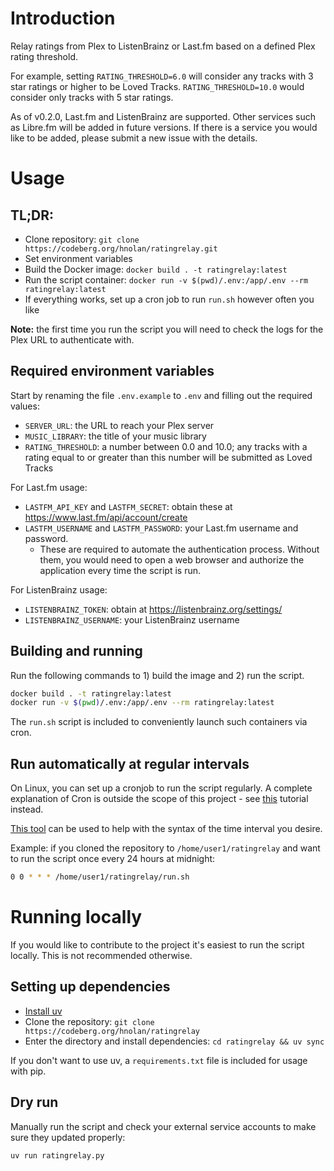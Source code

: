 # Introduction

Relay ratings from Plex to ListenBrainz or Last.fm based on a defined Plex rating threshold.

For example, setting `RATING_THRESHOLD=6.0` will consider any tracks with 3 star ratings or higher to be Loved Tracks. `RATING_THRESHOLD=10.0` would consider only tracks with 5 star ratings.

As of v0.2.0, Last.fm and ListenBrainz are supported. Other services such as Libre.fm will be added in future versions. If there is a service you would like to be added, please submit a new issue with the details.

# Usage

## TL;DR:

- Clone repository: `git clone https://codeberg.org/hnolan/ratingrelay.git`
- Set environment variables
- Build the Docker image: `docker build . -t ratingrelay:latest`
- Run the script container: `docker run -v $(pwd)/.env:/app/.env --rm ratingrelay:latest`
- If everything works, set up a cron job to run `run.sh` however often you like

**Note:** the first time you run the script you will need to check the logs for the Plex URL to authenticate with. 

## Required environment variables

Start by renaming the file `.env.example` to `.env` and filling out the required values:
- `SERVER_URL`: the URL to reach your Plex server
- `MUSIC_LIBRARY`: the title of your music library
- `RATING_THRESHOLD`: a number between 0.0 and 10.0; any tracks with a rating equal to or greater than this number will be submitted as Loved Tracks

For Last.fm usage:
- `LASTFM_API_KEY` and `LASTFM_SECRET`: obtain these at https://www.last.fm/api/account/create
- `LASTFM_USERNAME` and `LASTFM_PASSWORD`: your Last.fm username and password.
  - These are required to automate the authentication process. Without them, you would need to open a web browser and authorize the application every time the script is run.

For ListenBrainz usage:
- `LISTENBRAINZ_TOKEN`: obtain at https://listenbrainz.org/settings/
- `LISTENBRAINZ_USERNAME`: your ListenBrainz username

## Building and running

Run the following commands to 1) build the image and 2) run the script.

```bash
docker build . -t ratingrelay:latest
docker run -v $(pwd)/.env:/app/.env --rm ratingrelay:latest
```
The `run.sh` script is included to conveniently launch such containers via cron.

## Run automatically at regular intervals

On Linux, you can set up a cronjob to run the script regularly. A complete explanation of Cron is outside the scope of this project - see [this](https://linuxhandbook.com/crontab/) tutorial instead.

[This tool](https://it-tools.tech/crontab-generator) can be used to help with the syntax of the time interval you desire.

Example: if you cloned the repository to `/home/user1/ratingrelay` and want to run the script once every 24 hours at midnight:
```bash
0 0 * * * /home/user1/ratingrelay/run.sh
```
# Running locally

If you would like to contribute to the project it's easiest to run the script locally. This is not recommended otherwise.

## Setting up dependencies

- [Install uv](https://docs.astral.sh/uv/#installation)
- Clone the repository: `git clone https://codeberg.org/hnolan/ratingrelay`
- Enter the directory and install dependencies: `cd ratingrelay && uv sync`

If you don't want to use uv, a `requirements.txt` file is included for usage with pip.

## Dry run 

Manually run the script and check your external service accounts to make sure they updated properly:
```bash
uv run ratingrelay.py
```
